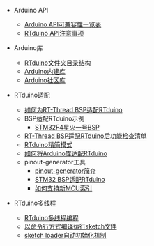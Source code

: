 - Arduino API
  - [Arduino API可兼容性一览表](/zh/manual/api/api-compatibility.md)
  - [RTduino API注意事项](/zh/manual/api/api-notice.md)
- Arduino库
  - [RTduino文件夹目录结构](/zh/manual/libraries/dir-structure.md)
  - [Arduino内建库](/zh/manual/libraries/buildin-libraries.md)
  - [Arduino社区库](/zh/manual/libraries/community-libraries.md)

- RTduino适配
  - [如何为RT-Thread BSP适配RTduino](/zh/manual/adapt/bsp/bsp.md)
  - BSP适配RTduino示例
    - [STM32F4星火一号BSP](/zh/manual/adapt/bsp/examples/stm32f4-rt-spark/stm32f4-rt-spark.md)
  - [RT-Thread BSP适配RTduino后功能检查清单](/zh/manual/adapt/bsp/func-checklist.md)
  - [RTduino精简模式](/zh/manual/adapt/tinymode.md)
  - [如何将Arduino库适配RTduino](/zh/manual/adapt/libraries.md)
  - pinout-generator工具
    - [pinout-generator简介](/zh/manual/adapt/bsp/pinout-generator/pinout-generator.md)
    - [STM32 BSP适配RTduino](/zh/manual/adapt/bsp/pinout-generator/stm32/pinout-generator-stm32.md)
    - [如何支持新MCU索引](/zh/manual/adapt/bsp/pinout-generator/add-mcu.md)

- RTduino多线程
  - [RTduino多线程编程](/zh/manual/multi-threading/multi-threading-programming.md)
  - [以命令行方式编译运行sketch文件](/zh/manual/multi-threading/sketch.md)
  - [sketch loader自动初始化机制](/zh/manual/multi-threading/sketch-loader.md)
